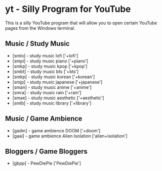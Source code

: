# yt - Silly Program for YouTube
This is a silly YouTube program that will allow you to open certain YouTube pages from the Windows terminal.


Music / Study Music
-------------------
* [smlo] - study music lofi ['+lofi']
* [smpi] - study music piano ['+piano']
* [smkp] - study music kpop ['+kpop']
* [smbt] - study music bts ['+bts']
* [smkp] - study music korean ['+korean']
* [smjp] - study music japanese ['+japanese']
* [sman] - study music anime ['+anime']
* [smra] - study music rain ['+rain']
* [smae] - study music aesthetic ['+aesthetic']
* [smlb] - study music library ['+library']

Music / Game Ambience
---------------------
* [gadm] - game ambience DOOM ['+doom']
* [gaai] - game ambience Alien Isolation ['alien+isolation']


Bloggers / Game Bloggers
------------------------
* [gbpp] - PewDiePie ['PewDiePie']
